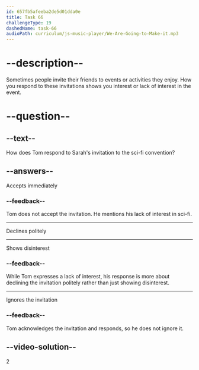 ```yaml
---
id: 657fb5afeeba2de5d01dda0e
title: Task 66
challengeType: 19
dashedName: task-66
audioPath: curriculum/js-music-player/We-Are-Going-to-Make-it.mp3
---
```


<!--
AUDIO REFERENCE:
Tom: Thanks for the invite, Sarah. I appreciate it, but I'm not really into sci-fi. 
-->

# --description--

Sometimes people invite their friends to events or activities they enjoy. How you respond to these invitations shows you interest or lack of interest in the event.

# --question--

## --text--

How does Tom respond to Sarah's invitation to the sci-fi convention?

## --answers--

Accepts immediately

### --feedback--

Tom does not accept the invitation. He mentions his lack of interest in sci-fi.

---

Declines politely

---

Shows disinterest

### --feedback--

While Tom expresses a lack of interest, his response is more about declining the invitation politely rather than just showing disinterest.

---

Ignores the invitation

### --feedback--

Tom acknowledges the invitation and responds, so he does not ignore it.

## --video-solution--

2
